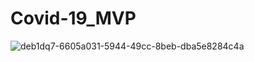 # Covid-19_MVP
![deb1dq7-6605a031-5944-49cc-8beb-dba5e8284c4a](https://user-images.githubusercontent.com/43948858/107312277-958a4a80-6ac2-11eb-953c-2ccde794458a.gif)
